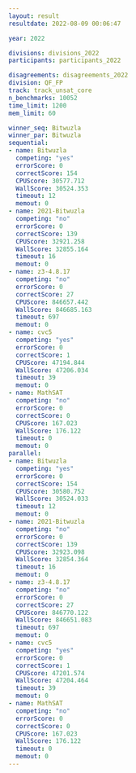```yaml
---
layout: result
resultdate: 2022-08-09 00:06:47

year: 2022

divisions: divisions_2022
participants: participants_2022

disagreements: disagreements_2022
division: QF_FP
track: track_unsat_core
n_benchmarks: 10052
time_limit: 1200
mem_limit: 60

winner_seq: Bitwuzla
winner_par: Bitwuzla
sequential:
- name: Bitwuzla
  competing: "yes"
  errorScore: 0
  correctScore: 154
  CPUScore: 30577.712
  WallScore: 30524.353
  timeout: 12
  memout: 0
- name: 2021-Bitwuzla
  competing: "no"
  errorScore: 0
  correctScore: 139
  CPUScore: 32921.258
  WallScore: 32855.164
  timeout: 16
  memout: 0
- name: z3-4.8.17
  competing: "no"
  errorScore: 0
  correctScore: 27
  CPUScore: 846657.442
  WallScore: 846685.163
  timeout: 697
  memout: 0
- name: cvc5
  competing: "yes"
  errorScore: 0
  correctScore: 1
  CPUScore: 47194.844
  WallScore: 47206.034
  timeout: 39
  memout: 0
- name: MathSAT
  competing: "no"
  errorScore: 0
  correctScore: 0
  CPUScore: 167.023
  WallScore: 176.122
  timeout: 0
  memout: 0
parallel:
- name: Bitwuzla
  competing: "yes"
  errorScore: 0
  correctScore: 154
  CPUScore: 30580.752
  WallScore: 30524.033
  timeout: 12
  memout: 0
- name: 2021-Bitwuzla
  competing: "no"
  errorScore: 0
  correctScore: 139
  CPUScore: 32923.098
  WallScore: 32854.364
  timeout: 16
  memout: 0
- name: z3-4.8.17
  competing: "no"
  errorScore: 0
  correctScore: 27
  CPUScore: 846770.122
  WallScore: 846651.083
  timeout: 697
  memout: 0
- name: cvc5
  competing: "yes"
  errorScore: 0
  correctScore: 1
  CPUScore: 47201.574
  WallScore: 47204.464
  timeout: 39
  memout: 0
- name: MathSAT
  competing: "no"
  errorScore: 0
  correctScore: 0
  CPUScore: 167.023
  WallScore: 176.122
  timeout: 0
  memout: 0
---
```

